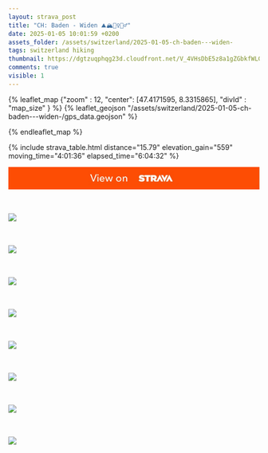```yaml
---
layout: strava_post
title: "CH: Baden - Widen ⛰️🏔🚶‍♀️🚶‍♂️"
date: 2025-01-05 10:01:59 +0200
assets_folder: /assets/switzerland/2025-01-05-ch-baden---widen-
tags: switzerland hiking
thumbnail: https://dgtzuqphqg23d.cloudfront.net/V_4VHsDbE5z8a1gZGbkfWLGSrwWY711FdNtYZ164qOs-1024x768.jpg
comments: true
visible: 1
---
```



{% leaflet_map {"zoom" : 12,
                  "center": [47.4171595, 8.3315865],
                 "divId" : "map_size" } %}
    {% leaflet_geojson "/assets/switzerland/2025-01-05-ch-baden---widen-/gps_data.geojson" %}

{% endleaflet_map %}





{% include strava_table.html distance="15.79" elevation_gain="559" moving_time="4:01:36" elapsed_time="6:04:32" %}

[![](/assets/strava.jpg)](https://www.strava.com/activities/13274096335)


<br />

![](https://dgtzuqphqg23d.cloudfront.net/V_4VHsDbE5z8a1gZGbkfWLGSrwWY711FdNtYZ164qOs-1024x768.jpg)


<br />

![](https://dgtzuqphqg23d.cloudfront.net/d24xc8ysDTn_f956MkS4H5Hvfa0_ZlEkm_kpiHIasGU-1024x768.jpg)


<br />

![](https://dgtzuqphqg23d.cloudfront.net/tR6tIWHZJQ5N3rBayxFGKHaus7kGtBXX9wDZ6e8g5hk-1024x768.jpg)


<br />

![](https://dgtzuqphqg23d.cloudfront.net/qell0he-IYBz0mGF1WE37SKmjblDRWQL59F4gbBZdGE-1024x768.jpg)


<br />

![](https://dgtzuqphqg23d.cloudfront.net/WWf6uqag_okEhIxU1402vb30ox07KcSAxno1DdCThhk-768x1024.jpg)


<br />

![](https://dgtzuqphqg23d.cloudfront.net/QJCAlASAzehIpAXkbbBccZOEpjgkkhQfhPW2b9aE67o-1024x768.jpg)


<br />

![](https://dgtzuqphqg23d.cloudfront.net/9Tv8crZqmrCaSvRGLAoe4UtjNg1OLZT1-xEViJahQbA-1024x768.jpg)


<br />

![](https://dgtzuqphqg23d.cloudfront.net/a3Ilxly2OK7Ql1RmmX8cN3eV9eAt_X2RjS9DndQ7MTc-1024x768.jpg)
